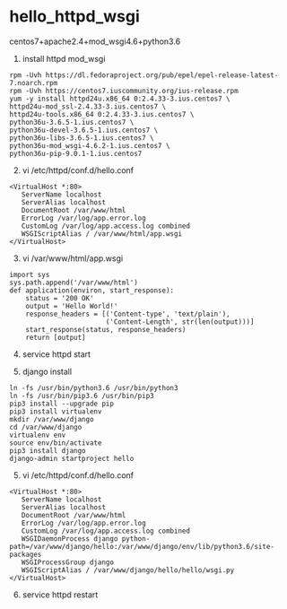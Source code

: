 # hello_httpd_wsgi

centos7+apache2.4+mod_wsgi4.6+python3.6

1. install httpd mod_wsgi
```
rpm -Uvh https://dl.fedoraproject.org/pub/epel/epel-release-latest-7.noarch.rpm
rpm -Uvh https://centos7.iuscommunity.org/ius-release.rpm
yum -y install httpd24u.x86_64 0:2.4.33-3.ius.centos7 \
httpd24u-mod_ssl-2.4.33-3.ius.centos7 \
httpd24u-tools.x86_64 0:2.4.33-3.ius.centos7 \
python36u-3.6.5-1.ius.centos7 \
python36u-devel-3.6.5-1.ius.centos7 \
python36u-libs-3.6.5-1.ius.centos7 \
python36u-mod_wsgi-4.6.2-1.ius.centos7 \
python36u-pip-9.0.1-1.ius.centos7
```

2. vi /etc/httpd/conf.d/hello.conf
```
<VirtualHost *:80>
   ServerName localhost
   ServerAlias localhost
   DocumentRoot /var/www/html
   ErrorLog /var/log/app.error.log
   CustomLog /var/log/app.access.log combined
   WSGIScriptAlias / /var/www/html/app.wsgi
</VirtualHost>
```

3. vi /var/www/html/app.wsgi
```
import sys
sys.path.append('/var/www/html')
def application(environ, start_response):
    status = '200 OK'
    output = 'Hello World!'
    response_headers = [('Content-type', 'text/plain'),
                        ('Content-Length', str(len(output)))]
    start_response(status, response_headers)
    return [output]
```

4. service httpd start

5. django install
```
ln -fs /usr/bin/python3.6 /usr/bin/python3
ln -fs /usr/bin/pip3.6 /usr/bin/pip3
pip3 install --upgrade pip
pip3 install virtualenv
mkdir /var/www/django
cd /var/www/django
virtualenv env
source env/bin/activate
pip3 install django
django-admin startproject hello
```

5. vi /etc/httpd/conf.d/hello.conf
```
<VirtualHost *:80>
   ServerName localhost
   ServerAlias localhost
   DocumentRoot /var/www/html
   ErrorLog /var/log/app.error.log
   CustomLog /var/log/app.access.log combined
   WSGIDaemonProcess django python-path=/var/www/django/hello:/var/www/django/env/lib/python3.6/site-packages
   WSGIProcessGroup django
   WSGIScriptAlias / /var/www/django/hello/hello/wsgi.py
</VirtualHost>
```

6. service httpd restart
